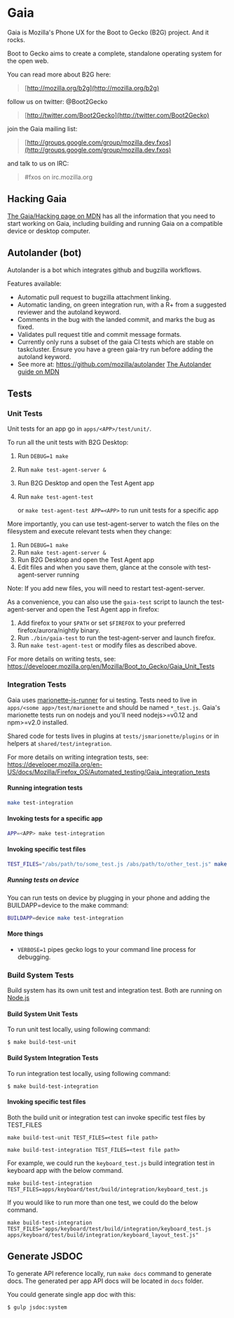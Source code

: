 # Gaia

Gaia is Mozilla's Phone UX for the Boot to Gecko (B2G) project. And it rocks.

Boot to Gecko aims to create a complete, standalone operating system for the open web.

You can read more about B2G here:

> [http://mozilla.org/b2g](http://mozilla.org/b2g)

follow us on twitter: @Boot2Gecko

> [http://twitter.com/Boot2Gecko](http://twitter.com/Boot2Gecko)

join the Gaia mailing list:

> [http://groups.google.com/group/mozilla.dev.fxos](http://groups.google.com/group/mozilla.dev.fxos)

and talk to us on IRC:

>  #fxos on irc.mozilla.org

## Hacking Gaia

[The Gaia/Hacking page on MDN](https://developer.mozilla.org/en-US/docs/Mozilla/Firefox_OS/Platform/Gaia/Hacking) has all the information that you need to start working on Gaia, including building and running Gaia on a compatible device or desktop computer.

## Autolander (bot)

Autolander is a bot which integrates github and bugzilla workflows.

Features available:
  - Automatic pull request to bugzilla attachment linking.
  - Automatic landing, on green integration run, with a R+ from a suggested reviewer and the autoland keyword.
  - Comments in the bug with the landed commit, and marks the bug as fixed.
  - Validates pull request title and commit message formats.
  - Currently only runs a subset of the gaia CI tests which are stable on taskcluster. Ensure you have a green gaia-try run before adding the autoland keyword.
  - See more at: https://github.com/mozilla/autolander [The Autolander guide on MDN](https://developer.mozilla.org/en-US/Firefox_OS/Developing_Gaia/Submitting_a_Gaia_patch#Easy_patch_submission_with_Autolander)


## Tests

### Unit Tests

Unit tests for an app go in `apps/<APP>/test/unit/`.

To run all the unit tests with B2G Desktop:

1. Run `DEBUG=1 make`
2. Run `make test-agent-server &`
3. Run B2G Desktop and open the Test Agent app
4. Run `make test-agent-test`

   or `make test-agent-test APP=<APP>` to run unit tests for a
   specific app

More importantly, you can use test-agent-server to watch the files
on the filesystem and execute relevant tests when they change:

1. Run `DEBUG=1 make`
2. Run `make test-agent-server &`
3. Run B2G Desktop and open the Test Agent app
4. Edit files and when you save them, glance at the console with
   test-agent-server running

Note: If you add new files, you will need to restart test-agent-server.

As a convenience, you can also use the `gaia-test` script to launch the
test-agent-server and open the Test Agent app in firefox:

1. Add firefox to your `$PATH` or set `$FIREFOX` to your preferred
   firefox/aurora/nightly binary.
2. Run `./bin/gaia-test` to run the test-agent-server and launch firefox.
3. Run `make test-agent-test` or modify files as described above.

For more details on writing tests, see:
https://developer.mozilla.org/en/Mozilla/Boot_to_Gecko/Gaia_Unit_Tests

### Integration Tests

Gaia uses
[marionette-js-runner](https://developer.mozilla.org/en-US/Firefox_OS/Automated_testing/Gaia_integration_tests)
for ui testing. Tests need to live in `apps/<some
app>/test/marionette` and should be named `*_test.js`. Gaia's marionette
tests run on nodejs and you'll need nodejs>=v0.12 and npm>=v2.0 installed.

Shared code for tests lives in plugins at
`tests/jsmarionette/plugins` or in helpers at `shared/test/integration`.

For more details on writing integration tests, see:
https://developer.mozilla.org/en-US/docs/Mozilla/Firefox_OS/Automated_testing/Gaia_integration_tests

#### Running integration tests

```sh
make test-integration
```

#### Invoking tests for a specific app

```sh
APP=<APP> make test-integration
```

#### Invoking specific test files

```sh
TEST_FILES="/abs/path/to/some_test.js /abs/path/to/other_test.js" make test-integration
```

##### Running tests on device

You can run tests on device by plugging in your phone and adding the BUILDAPP=device to the make command:
```sh
BUILDAPP=device make test-integration
```

#### More things

+ `VERBOSE=1` pipes gecko logs to your command line process for debugging.

### Build System Tests

Build system has its own unit test and integration test. Both are running on [Node.js](http://nodejs.org)

#### Build System Unit Tests

To run unit test locally, using following command:

```
$ make build-test-unit
```

#### Build System Integration Tests

To run integration test locally, using following command:

```
$ make build-test-integration
```

#### Invoking specific test files

Both the build unit or integration test can invoke specific test files by TEST_FILES

```
make build-test-unit TEST_FILES=<test file path>
```

```
make build-test-integration TEST_FILES=<test file path>
```

For example, we could run the `keyboard_test.js` build integration test in keyboard app with the below command.
```
make build-test-integration TEST_FILES=apps/keyboard/test/build/integration/keyboard_test.js
```

If you would like to run more than one test, we could do the below command.
```
make build-test-integration TEST_FILES="apps/keyboard/test/build/integration/keyboard_test.js apps/keyboard/test/build/integration/keyboard_layout_test.js"
```

## Generate JSDOC

To generate API reference locally, run `make docs` command to generate docs. The generated per app API docs will be located in `docs` folder.

You could generate single app doc with this:

```sh
$ gulp jsdoc:system
```
